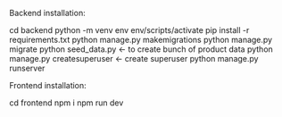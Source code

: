 Backend installation: 

cd backend
python -m venv env
env/scripts/activate
pip install -r requirements.txt
python manage.py makemigrations
python manage.py migrate 
python seed_data.py <- to create bunch of product data
python manage.py createsuperuser <- create superuser
python manage.py runserver 

Frontend installation:

cd frontend
npm i 
npm run dev
